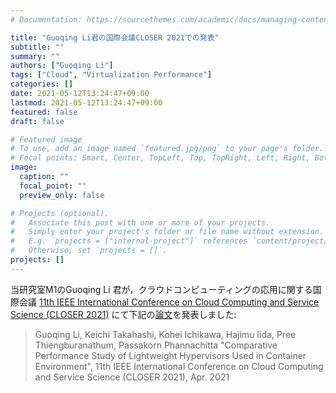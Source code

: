 ```yaml
---
# Documentation: https://sourcethemes.com/academic/docs/managing-content/

title: "Guoqing Li君の国際会議CLOSER 2021での発表"
subtitle: ""
summary: ""
authors: ["Guoqing Li"]
tags: ["Cloud", "Virtualization Performance"]
categories: []
date: 2021-05-12T13:24:47+09:00
lastmod: 2021-05-12T13:24:47+09:00
featured: false
draft: false

# Featured image
# To use, add an image named `featured.jpg/png` to your page's folder.
# Focal points: Smart, Center, TopLeft, Top, TopRight, Left, Right, BottomLeft, Bottom, BottomRight.
image:
  caption: ""
  focal_point: ""
  preview_only: false

# Projects (optional).
#   Associate this post with one or more of your projects.
#   Simply enter your project's folder or file name without extension.
#   E.g. `projects = ["internal-project"]` references `content/project/deep-learning/index.md`.
#   Otherwise, set `projects = []`.
projects: []
---
```


当研究室M1のGuoqing Li 君が，クラウドコンピューティングの応用に関する国際会議 [11th IEEE International Conference on Cloud Computing and Service Science (CLOSER 2021)](http://closer.scitevents.org/) にて下記の[論文](https://www.scitepress.org/PublicationsDetail.aspx?ID=UOyxEPw5ouY=&t=1)を発表しました:

> Guoqing Li, Keichi Takahashi, Kohei Ichikawa, Hajimu Iida, Pree Thiengburanathum, Passakorn Phannachitta "Comparative Performance Study of Lightweight Hypervisors Used in Container Environment", 11th IEEE International Conference on Cloud Computing and Service Science (CLOSER 2021), Apr. 2021
